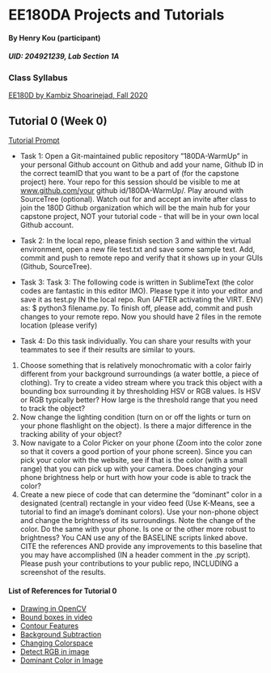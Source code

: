 # EE180DA Projects and Tutorials
#### By Henry Kou (participant)
##### UID: 204921239, Lab Section 1A
### Class Syllabus
[EE180D by Kambiz Shoarinejad, Fall 2020](https://ccle.ucla.edu/pluginfile.php/3532596/local_ucla_syllabus/syllabus/74925/ECE180DA_Fall2020_syllabus_1%20(Last%20modified%202020-09-16--18-21).pdf)

## Tutorial 0 (Week 0)
[Tutorial Prompt](https://ccle.ucla.edu/mod/resource/view.php?id=3250395)

- Task 1: 
Open a Git-maintained public repository ”180DA-WarmUp” in your personal Github
account on Github and add your name, Github ID in the correct teamID that you want to
be a part of (for the capstone project) here. Your repo for this session should be visible to
me at www.github.com/your github id/180DA-WarmUp/.
Play around with SourceTree (optional). Watch out for and accept an invite after class
to join the 180D Github organization which will be the main hub for your capstone project,
NOT your tutorial code - that will be in your own local Github account.

- Task 2: 
In the local repo, please finish section 3 and within the virtual environment, open
a new file test.txt and save some sample text. Add, commit and push to remote repo and
verify that it shows up in your GUIs (Github, SourceTree).

- Task 3:
Task 3: The following code is written in SublimeText (the color codes are fantastic in this
editor IMO). Please type it into your editor and save it as test.py IN the local repo. Run
(AFTER activating the VIRT. ENV) as: $ python3 filename.py. To finish off, please add, commit and push changes to your remote repo. Now you should
have 2 files in the remote location (please verify)

- Task 4:
Do this task individually. You can share your results with your teammates to see if their
results are similar to yours.
1. Choose something that is relatively monochromatic with a color fairly different from
your background surroundings (a water bottle, a piece of clothing). Try to create
a video stream where you track this object with a bounding box surrounding it by
thresholding HSV or RGB values. Is HSV or RGB typically better? How large is the
threshold range that you need to track the object?
2. Now change the lighting condition (turn on or off the lights or turn on your phone
flashlight on the object). Is there a major difference in the tracking ability of your
object?
3. Now navigate to a Color Picker on your phone (Zoom into the color zone so that it
covers a good portion of your phone screen). Since you can pick your color with the
website, see if that is the color (with a small range) that you can pick up with your
camera. Does changing your phone brightness help or hurt with how your code is able
to track the color?
4. Create a new piece of code that can determine the “dominant” color in a designated
(central) rectangle in your video feed (Use K-Means, see a tutorial to find an image’s
dominant colors). Use your non-phone object and change the brightness of its surroundings. Note the change of the color. Do the same with your phone. Is one or the
other more robust to brightness?
You CAN use any of the BASELINE scripts linked above. CITE the references AND provide
any improvements to this baseline that you may have accomplished (IN a header comment in
the .py script). Please push your contributions to your public repo, INCLUDING a screenshot
of the results.

#### List of References for Tutorial 0
- [Drawing in OpenCV](https://docs.opencv.org/master/dc/da5/tutorial_py_drawing_functions.html)
- [Bound boxes in video](https://stackoverflow.com/questions/35533538/creating-bounding-box-across-an-object-in-a-video)
- [Contour Features](https://opencv-python-tutroals.readthedocs.io/en/latest/py_tutorials/py_imgproc/py_contours/py_contour_features/py_contour_features.html#contour-features)
- [Background Subtraction](https://opencv-python-tutroals.readthedocs.io/en/latest/py_tutorials/py_video/py_bg_subtraction/py_bg_subtraction.html#background-subtraction)
- [Changing Colorspace](https://opencv-python-tutroals.readthedocs.io/en/latest/py_tutorials/py_imgproc/py_colorspaces/py_colorspaces.html#converting-colorspaces)
- [Detect RGB in image](https://www.geeksforgeeks.org/detect-the-rgb-color-from-a-webcam-using-python-opencv/)
- [Dominant Color in Image](https://code.likeagirl.io/finding-dominant-colour-on-an-image-b4e075f98097)